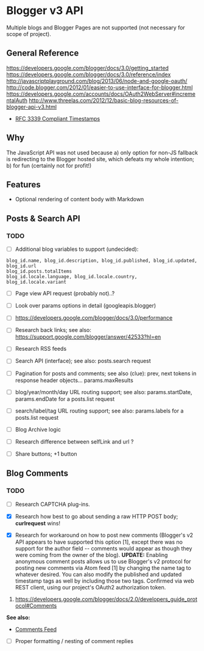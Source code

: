 # Blogger v3 API

Multiple blogs and Blogger Pages are not supported (not necessary for scope of project).

## General Reference
https://developers.google.com/blogger/docs/3.0/getting_started
https://developers.google.com/blogger/docs/3.0/reference/index
http://javascriptplayground.com/blog/2013/06/node-and-google-oauth/
http://code.blogger.com/2012/01/easier-to-use-interface-for-blogger.html
https://developers.google.com/accounts/docs/OAuth2WebServer#incrementalAuth
http://www.threelas.com/2012/12/basic-blog-resources-of-blogger-api-v3.html

* [RFC 3339 Compliant Timestamps](https://www.ietf.org/rfc/rfc3339.txt)

## Why

The JavaScript API was not used because a) only option for non-JS fallback is redirecting to the Blogger hosted site, which defeats my whole intention; b) for fun (certainly not for profit!)

## Features

* Optional rendering of content body with Markdown

## Posts & Search API

### TODO

- [ ] Additional blog variables to support (undecided):
```
blog_id.name, blog_id.description, blog_id.published, blog_id.updated, blog_id.url
blog_id.posts.totalItems
blog_id.locale.language, blog_id.locale.country, blog_id.locale.variant
```

- [ ] Page view API request (probably not)..?

- [ ] Look over params options in detail (googleapis.blogger)

- [ ] https://developers.google.com/blogger/docs/3.0/performance

- [ ] Research back links; see also: https://support.google.com/blogger/answer/42533?hl=en

- [ ] Research RSS feeds

- [ ] Search API (interface); see also: posts.search request

- [ ] Pagination for posts and comments; see also (clue): prev, next tokens in
response header objects... params.maxResults

- [ ] blog/year/month/day URL routing support; see also: params.startDate,
params.endDate for a posts.list request

- [ ] search/label/tag URL routing support; see also: params.labels for a
posts.list request

- [ ] Blog Archive logic

- [ ] Research difference between selfLink and url ?

- [ ] Share buttons; +1 button

## Blog Comments

### TODO

- [ ] Research CAPTCHA plug-ins.
- [x] Research how best to go about sending a raw HTTP POST body; **curlrequest** wins!

- [x] Research for workaround on how to post new comments (Blogger's v2 API
appears to have supported this option [1], except there was no support for
the author field -- comments would appear as though they were coming from
the owner of the blog). **UPDATE:** Enabling anonymous comment posts allows us to 
use Blogger's v2 protocol for posting new comments via Atom feed [1] by changing the
name tag to whatever desired. You can also modify the published and updated timestamp
tags as well by including those two tags. Confirmed via web REST client, using our 
project's OAuth2 authorization token.

1. https://developers.google.com/blogger/docs/2.0/developers_guide_protocol#Comments

**See also:**
* [Comments Feed](http://averylawfirm.blogspot.com/feeds/5726858577617761976/comments/default)

- [ ] Proper formatting / nesting of comment replies

